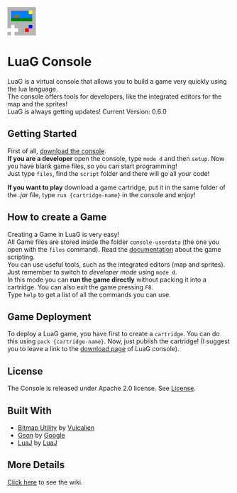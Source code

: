 ![icon](res/res/icon.png)
# LuaG Console
LuaG is a virtual console that allows you to build a game very quickly using the lua language.  
The console offers tools for developers, like the integrated editors for the map and the sprites!  
LuaG is always getting updates! Current Version: 0.6.0

## Getting Started
First of all, [download the console](https://github.com/Vulcalien/LuaG-Console/wiki/Download).  
**If you are a developer** open the console, type `mode d` and then `setup`. Now you have blank game files, so you can start programming!  
Just type `files`, find the `script` folder and there will go all your code!

**If you want to play** download a game cartridge, put it in the same folder of the *.jar* file, type `run {cartridge-name}` in the console and enjoy!

## How to create a Game
Creating a Game in LuaG is very easy!  
All Game files are stored inside the folder `console-userdata` (the one you open with the `files` command). Read the [documentation](https://github.com/Vulcalien/LuaG-Console/wiki/Lua-Script) about the game scripting.  
You can use useful tools, such as the integrated editors (map and sprites). Just remember to switch to *developer mode* using `mode d`.  
In this mode you can **run the game directly** without packing it into a cartridge. You can also exit the game pressing `F8`.  
Type `help` to get a list of all the commands you can use.

## Game Deployment
To deploy a LuaG game, you have first to create a `cartridge`. You can do this using `pack {cartridge-name}`.
Now, just publish the cartridge! (I suggest you to leave a link to the [download page](https://github.com/Vulcalien/LuaG-Console/wiki/Download) of LuaG console).

## License
The Console is released under Apache 2.0 license. See [License](LICENSE).

## Built With
- [Bitmap Utility](https://github.com/Vulcalien/Bitmap-Utility) by [Vulcalien](https://github.com/Vulcalien/)
- [Gson](https://github.com/google/gson) by [Google](https://github.com/google)
- [LuaJ](http://www.luaj.org/luaj.html) by [LuaJ](http://www.luaj.org/)

## More Details
[Click here](https://github.com/Vulcalien/LuaG-Console/wiki) to see the wiki.

